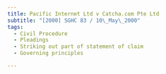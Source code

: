 ```yaml
---
title: Pacific Internet Ltd v Catcha.com Pte Ltd 
subtitle: "[2000] SGHC 83 / 10\_May\_2000"
tags:
  - Civil Procedure
  - Pleadings
  - Striking out part of statement of claim
  - Governing principles

---
```


